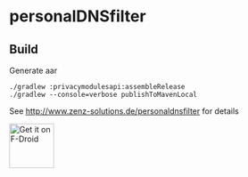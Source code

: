 # personalDNSfilter


## Build

Generate aar

```
./gradlew :privacymodulesapi:assembleRelease
./gradlew --console=verbose publishToMavenLocal
```


See http://www.zenz-solutions.de/personaldnsfilter for details

[<img src="https://f-droid.org/badge/get-it-on.png"
     alt="Get it on F-Droid"
     height="80">](https://f-droid.org/packages/dnsfilter.android/)
